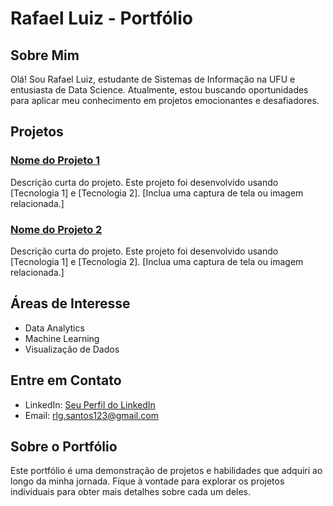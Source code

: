 
# Rafael Luiz - Portfólio

## Sobre Mim
Olá! Sou Rafael Luiz, estudante de Sistemas de Informação na UFU e entusiasta de Data Science. Atualmente, estou buscando oportunidades para aplicar meu conhecimento em projetos emocionantes e desafiadores.

## Projetos

### [Nome do Projeto 1](projetos/projeto1/README.md)

Descrição curta do projeto. Este projeto foi desenvolvido usando [Tecnologia 1] e [Tecnologia 2]. [Inclua uma captura de tela ou imagem relacionada.]

### [Nome do Projeto 2](projetos/projeto2/README.md)

Descrição curta do projeto. Este projeto foi desenvolvido usando [Tecnologia 1] e [Tecnologia 2]. [Inclua uma captura de tela ou imagem relacionada.]

## Áreas de Interesse

- Data Analytics
- Machine Learning
- Visualização de Dados

## Entre em Contato

- LinkedIn: [Seu Perfil do LinkedIn]([https://www.linkedin.com/in/seu-nome/](https://www.linkedin.com/in/rafael-luiz-gon%C3%A7alves-dos-santos-856a15226/))
- Email: rlg.santos123@gmail.com

## Sobre o Portfólio

Este portfólio é uma demonstração de projetos e habilidades que adquiri ao longo da minha jornada. Fique à vontade para explorar os projetos individuais para obter mais detalhes sobre cada um deles.

